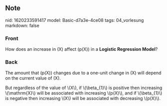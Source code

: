 ## Note
nid: 1620233591417
model: Basic-d7a3e-4ce08
tags: 04_vorlesung
markdown: false

### Front
How does an increase in \(X\) affect \(p(X)\) in a <b>Logistic
Regression Model</b>?

### Back
The amount that \(p(X)\) changes due to a one-unit change in \(X\)
will depend on the current value of \(X\).
<div>
  But regardless of the value of \(X\), if \(\beta_{1}\) is
  positive then increasing \(\mathrm{X}\) will be associated with
  increasing \(p(X)\), and if \(\beta_{1}\) is negative then
  increasing \(X\) will be associated with decreasing \(p(X)\).
</div>

